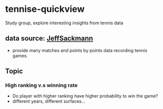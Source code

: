 # tennise-quickview
Study group, explore interesting insights from tennis data


## data source: [JeffSackmann](https://github.com/JeffSackmann)
- provide many matches and points by points data recording tennis games.

## Topic
### High ranking v.s winning rate
- Do player with higher ranking have higher probability to win the game?
- different years, different surfaces...
